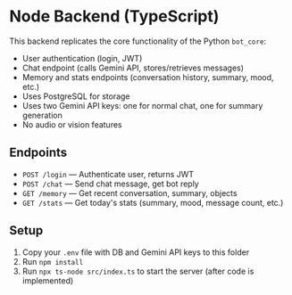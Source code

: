 # Node Backend (TypeScript)

This backend replicates the core functionality of the Python `bot_core`:
- User authentication (login, JWT)
- Chat endpoint (calls Gemini API, stores/retrieves messages)
- Memory and stats endpoints (conversation history, summary, mood, etc.)
- Uses PostgreSQL for storage
- Uses two Gemini API keys: one for normal chat, one for summary generation
- No audio or vision features

## Endpoints
- `POST /login` — Authenticate user, returns JWT
- `POST /chat` — Send chat message, get bot reply
- `GET /memory` — Get recent conversation, summary, objects
- `GET /stats` — Get today's stats (summary, mood, message count, etc.)

## Setup
1. Copy your `.env` file with DB and Gemini API keys to this folder
2. Run `npm install`
3. Run `npx ts-node src/index.ts` to start the server (after code is implemented)
